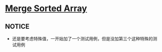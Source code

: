 # [Merge Sorted Array](https://leetcode.com/problems/merge-sorted-array/)

## NOTICE
 - 还是要考虑特殊值，一开始加了一个测试用例，但是没加第三个这种特殊的测试用例